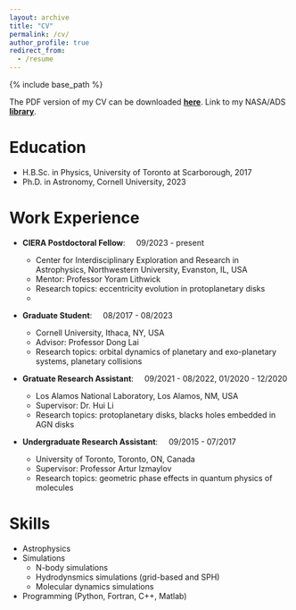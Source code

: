 ```yaml
---
layout: archive
title: "CV"
permalink: /cv/
author_profile: true
redirect_from:
  - /resume
---
```


{% include base_path %}

The PDF version of my CV can be downloaded <a href="https://lijiaru0305.github.io/files/Li_Jiaru_CV_Pub.pdf" target="_blank"><b>here</b></a>. Link to my NASA/ADS <a href="https://ui.adsabs.harvard.edu/public-libraries/yiylY6n_SvmJ3rwZFToSCQ" target="_blank"><b>library</b></a>. 

Education
======
* H.B.Sc. in Physics, University of Toronto at Scarborough, 2017
* Ph.D. in Astronomy, Cornell University, 2023

Work Experience
======
* <b>CIERA Postdoctoral Fellow</b>: &nbsp;&nbsp;&nbsp; 09/2023 - present 
  * Center for Interdisciplinary Exploration and Research in Astrophysics, Northwestern University, Evanston, IL, USA
  * Mentor: Professor Yoram Lithwick
  * Research topics: eccentricity evolution in protoplanetary disks
  * 
* <b>Graduate Student</b>: &nbsp;&nbsp;&nbsp; 08/2017 - 08/2023 
  * Cornell University, Ithaca, NY, USA
  * Advisor: Professor Dong Lai
  * Research topics: orbital dynamics of planetary and exo-planetary systems, planetary collisions

* <b>Gratuate Research Assistant</b>: &nbsp;&nbsp;&nbsp; 09/2021 - 08/2022, 01/2020 - 12/2020
  * Los Alamos National Laboratory, Los Alamos, NM, USA
  * Supervisor: Dr. Hui Li
  * Research topics: protoplanetary disks, blacks holes embedded in AGN disks

* <b>Undergraduate Research Assistant</b>: &nbsp;&nbsp;&nbsp; 09/2015 - 07/2017
  * University of Toronto, Toronto, ON, Canada
  * Supervisor: Professor Artur Izmaylov
  * Research topics: geometric phase effects in quantum physics of molecules
  
Skills
======
* Astrophysics
* Simulations
  * N-body simulations
  * Hydrodynsmics simulations (grid-based and SPH)
  * Molecular dynamics simulations
* Programming (Python, Fortran, C++, Matlab)

